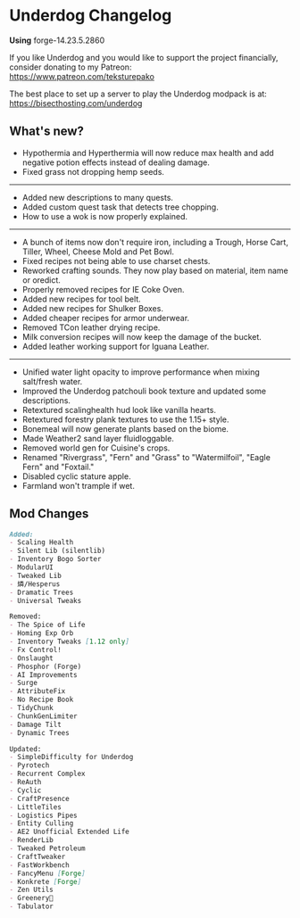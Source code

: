 # Underdog Changelog

**Using** forge-14.23.5.2860

If you like Underdog and you would like to support the project financially, consider donating to my Patreon: \
<https://www.patreon.com/teksturepako>

The best place to set up a server to play the Underdog modpack is at: \
<https://bisecthosting.com/underdog>

## What's new?

- Hypothermia and Hyperthermia will now reduce max health and add negative potion effects instead of dealing damage.
- Fixed grass not dropping hemp seeds.

***

- Added new descriptions to many quests.
- Added custom quest task that detects tree chopping.
- How to use a wok is now properly explained.

***

- A bunch of items now don't require iron, including a Trough, Horse Cart, Tiller, Wheel, Cheese Mold and Pet Bowl.
- Fixed recipes not being able to use charset chests.
- Reworked crafting sounds. They now play based on material, item name or oredict.
- Properly removed recipes for IE Coke Oven.
- Added new recipes for tool belt.
- Added new recipes for Shulker Boxes.
- Added cheaper recipes for armor underwear.
- Removed TCon leather drying recipe.
- Milk conversion recipes will now keep the damage of the bucket.
- Added leather working support for Iguana Leather.

***

- Unified water light opacity to improve performance when mixing salt/fresh water.
- Improved the Underdog patchouli book texture and updated some descriptions.
- Retextured scalinghealth hud look like vanilla hearts.
- Retextured forestry plank textures to use the 1.15+ style.
- Bonemeal will now generate plants based on the biome.
- Made Weather2 sand layer fluidloggable.
- Removed world gen for Cuisine's crops.
- Renamed "Rivergrass", "Fern" and "Grass" to "Watermilfoil", "Eagle Fern" and "Foxtail."
- Disabled cyclic stature apple.
- Farmland won't trample if wet.

## Mod Changes

```markdown
Added:
- Scaling Health
- Silent Lib (silentlib)
- Inventory Bogo Sorter
- ModularUI
- Tweaked Lib
- 燐/Hesperus
- Dramatic Trees
- Universal Tweaks

Removed:
- The Spice of Life
- Homing Exp Orb
- Inventory Tweaks [1.12 only]
- Fx Control!
- Onslaught
- Phosphor (Forge)
- AI Improvements
- Surge
- AttributeFix
- No Recipe Book
- TidyChunk
- ChunkGenLimiter
- Damage Tilt
- Dynamic Trees

Updated:
- SimpleDifficulty for Underdog
- Pyrotech
- Recurrent Complex
- ReAuth
- Cyclic
- CraftPresence
- LittleTiles
- Logistics Pipes
- Entity Culling
- AE2 Unofficial Extended Life
- RenderLib
- Tweaked Petroleum
- CraftTweaker
- FastWorkbench
- FancyMenu [Forge]
- Konkrete [Forge]
- Zen Utils
- Greenery🌿
- Tabulator
```
